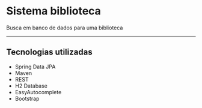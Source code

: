 # Sistema biblioteca
Busca em banco de dados para uma biblioteca

---

## Tecnologias utilizadas
- Spring Data JPA
- Maven
- REST
- H2 Database
- EasyAutocomplete
- Bootstrap

